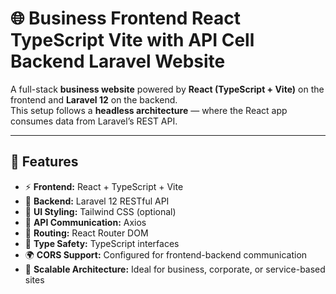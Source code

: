 # 🌐 Business Frontend React TypeScript Vite with API Cell Backend Laravel Website

A full-stack **business website** powered by **React (TypeScript + Vite)** on the frontend and **Laravel 12** on the backend.  
This setup follows a **headless architecture** — where the React app consumes data from Laravel’s REST API.

---

## 🚀 Features

- ⚡ **Frontend:** React + TypeScript + Vite
- 🧩 **Backend:** Laravel 12 RESTful API
- 🎨 **UI Styling:** Tailwind CSS (optional)
- 🔄 **API Communication:** Axios
- 🧭 **Routing:** React Router DOM
- 🧠 **Type Safety:** TypeScript interfaces
- 🌍 **CORS Support:** Configured for frontend-backend communication
- 🧱 **Scalable Architecture:** Ideal for business, corporate, or service-based sites

